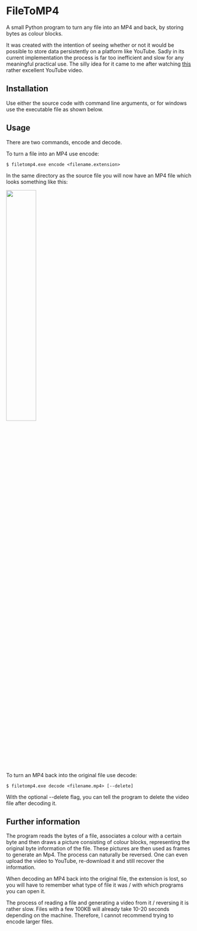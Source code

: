# FileToMP4

A small Python program to turn any file into an MP4 and back, by storing bytes as colour blocks.

It was created with the intention of seeing whether or not it would be possible to store data persistently on a platform like YouTube. Sadly in its current implementation the process is far too inefficient and slow for any meaningful practical use. The silly idea for it came to me after watching [this](https://www.youtube.com/watch?v=JcJSW7Rprio) rather excellent YouTube video.


## Installation

Use either the source code with command line arguments, or for windows use the executable file as shown below.


## Usage

There are two commands, encode and decode.

To turn a file into an MP4 use encode:

```
$ filetomp4.exe encode <filename.extension>
```
In the same directory as the source file you will now have an MP4 file which looks something like this:


<img src="https://user-images.githubusercontent.com/84239673/173181642-a41df83f-6584-44d7-898a-600cb1c6ac98.gif" width="40%" height="40%"/>

To turn an MP4 back into the original file use decode:

```
$ filetomp4.exe decode <filename.mp4> [--delete]
```
With the optional --delete flag, you can tell the program to delete the video file after decoding it.



## Further information

The program reads the bytes of a file, associates a colour with a certain byte and then draws a picture consisting of colour blocks, representing the original byte information of the file. These pictures are then used as frames to generate an Mp4. The process can naturally be reversed. One can even upload the video to YouTube, re-download it and still recover the information. 

When decoding an MP4 back into the original file, the extension is lost, so you will have to remember what type of file it was / with which programs you can open it.

The process of reading a file and generating a video from it / reversing it is rather slow. Files with a few 100KB will already take 10-20 seconds depending on the machine. Therefore, I cannot recommend trying to encode larger files.